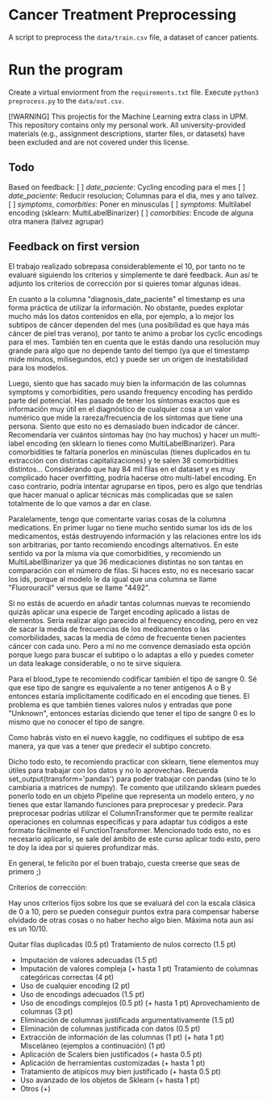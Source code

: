 # Cancer Treatment Preprocessing
A script to preprocess the `data/train.csv` file, a dataset of cancer patients.

# Run the program
Create a virtual enviorment from the `requirements.txt` file.
Execute `python3 preprocess.py` to the `data/out.csv`.

[!WARNING]
This projectis for the Machine Learning extra class in UPM. This repository contains only my personal work. All university-provided materials (e.g., assignment descriptions, starter files, or datasets) have been excluded and are not covered under this license.

## Todo 
Based on feedback: 
 [ ] *date_paciente*: Cycling encoding para el mes
 [ ] *date_paciente*: Reducir resolucion; Columnas para el dia, mes y ano talvez.
 [ ] *symptoms*, *comorbities*: Poner en minusculas 
 [ ] *symptoms*: Multilabel encoding (sklearn: MultiLabelBinarizer)
 [ ] *comorbities*: Encode de alguna otra manera (talvez agrupar) 
 

## Feedback on first version
El trabajo realizado sobrepasa considerablemente el 10, por tanto no te evaluaré siguiendo los criterios y simplemente te daré feedback. Aun así te adjunto los criterios de corrección por si quieres tomar algunas ideas.

En cuanto a la columna "diagnosis_date_paciente" el timestamp es una forma práctica de utilizar la información. No obstante, puedes explotar mucho más los datos contenidos en ella, por ejemplo, a lo mejor los subtipos de cáncer dependen del mes (una posibilidad es que haya más cáncer de piel tras verano), por tanto te animo a probar los cyclic encodings para el mes. También ten en cuenta que le estás dando una resolución muy grande para algo que no depende tanto del tiempo (ya que el timestamp mide minutos, milisegundos, etc) y puede ser un origen de inestabilidad para los modelos.

Luego, siento que has sacado muy bien la información de las columnas symptoms y comorbidities, pero usando frequency encoding has perdido parte del potencial. Has pasado de tener los síntomas exactos que es información muy útil en el diagnóstico de cualquier cosa a un valor numérico que mide la rareza/frecuencia de los síntomas que tiene una persona. Siento que esto no es demasiado buen indicador de cáncer. Recomendaría ver cuántos síntomas hay (no hay muchos) y hacer un multi-label encoding (en sklearn lo tienes como MultiLabelBinarizer). Para comorbidities te faltaría ponerlos en minúsculas (tienes duplicados en tu extracción con distintas capitalizaciones) y te salen 38 comorbidities distintos... Considerando que hay 84 mil filas en el dataset y es muy complicado hacer overfitting, podría hacerse otro multi-label encoding. En caso contrario, podría intentar agruparse en tipos, pero es algo que tendrías que hacer manual o aplicar técnicas más complicadas que se salen totalmente de lo que vamos a dar en clase.

Paralelamente, tengo que comentarte varias cosas de la columna medications. En primer lugar no tiene mucho sentido sumar los ids de los medicamentos, estás destruyendo información y las relaciones entre los ids son arbitrarias, por tanto recomiendo encodings alternativos. En este sentido va por la misma vía que comorbidities, y recomiendo un MultiLabelBinarizer ya que 36 medicaciones distintas no son tantas en comparación con el número de filas. Si haces esto, no es necesario sacar los ids, porque al modelo le da igual que una columna se llame "Fluorouracil" versus que se llame "4492".

Si no estás de acuerdo en añadir tantas columnas nuevas te recomiendo quizás aplicar una especie de Target encoding aplicado a listas de elementos. Sería realizar algo parecido al frequency encoding, pero en vez de sacar la media de frecuencias de los medicamentos o las comorbilidades, sacas la media de cómo de frecuente tienen pacientes cáncer con cada uno. Pero a mí no me convence demasiado esta opción porque luego para buscar el subtipo o lo adaptas a ello y puedes cometer un data leakage considerable, o no te sirve siquiera.

Para el blood_type te recomiendo codificar también el tipo de sangre 0. Sé que ese tipo de sangre es equivalente a no tener antígenos A o B y entonces estaría implícitamente codificado en el encoding que tienes. El problema es que también tienes valores nulos y entradas que pone "Unknown", entonces estarías diciendo que tener el tipo de sangre 0 es lo mismo que no conocer el tipo de sangre.

Como habrás visto en el nuevo kaggle, no codifiques el subtipo de esa manera, ya que vas a tener que predecir el subtipo concreto.


Dicho todo esto, te recomiendo practicar con sklearn, tiene elementos muy útiles para trabajar con los datos y no lo aprovechas. Recuerda set_output(transform='pandas') para poder trabajar con pandas (sino te lo cambiaría a matrices de numpy). Te comento que utilizando sklearn puedes ponerlo todo en un objeto Pipeline que representa un modelo entero, y no tienes que estar llamando funciones para preprocesar y predecir. Para preprocesar podrías utilizar el ColumnTransformer que te permite realizar operaciones en columnas específicas y para adaptar tus códigos a este formato fácilmente el FunctionTransformer. Mencionado todo esto, no es necesario aplicarlo, se sale del ámbito de este curso aplicar todo esto, pero te doy la idea por si quieres profundizar más.

En general, te felicito por el buen trabajo, cuesta creerse que seas de primero ;)


Criterios de corrección:

Hay unos criterios fijos sobre los que se evaluará del con la escala clásica de 0 a 10, pero se pueden conseguir puntos extra para compensar haberse olvidado de otras cosas o no haber hecho algo bien. Máxima nota aun así es un 10/10.

Quitar filas duplicadas (0.5 pt)
Tratamiento de nulos correcto (1.5 pt)
- Imputación de valores adecuadas (1.5 pt)
- Imputación de valores compleja (+ hasta 1 pt)
Tratamiento de columnas categóricas correctas (4 pt)
- Uso de cualquier encoding (2 pt)
- Uso de encodings adecuados (1.5 pt)
- Uso de encodings complejos (0.5 pt) (+ hasta 1 pt)
Aprovechamiento de columnas (3 pt)
- Eliminación de columnas justificada argumentativamente (1.5 pt)
- Eliminación de columnas justificada con datos (0.5 pt)
- Extracción de información de las columnas (1 pt) (+ hata 1 pt)
Misceláneo (ejemplos a continuación) (1 pt)
- Aplicación de Scalers bien justificados (+ hasta 0.5 pt)
- Aplicación de herramientas customizadas (+ hasta 1 pt)
- Tratamiento de atípicos muy bien justificado (+ hasta 0.5 pt)
- Uso avanzado de los objetos de Sklearn (+ hasta 1 pt)
- Otros (+)
